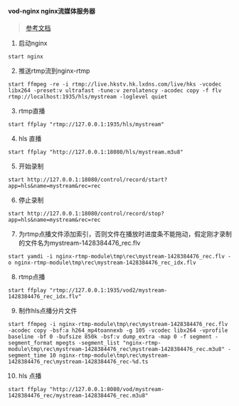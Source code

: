 #### vod-nginx nginx流媒体服务器

> [参考文档](https://my.oschina.net/gaga/blog/478480)


1. 启动nginx

`start nginx`

2. 推送rtmp流到nginx-rtmp

`start ffmpeg -re -i rtmp://live.hkstv.hk.lxdns.com/live/hks -vcodec libx264 -preset:v ultrafast -tune:v zerolatency -acodec copy -f flv rtmp://localhost:1935/hls/mystream -loglevel quiet`

3. rtmp直播

`start ffplay "rtmp://127.0.0.1:1935/hls/mystream"`

4. hls 直播

`start ffplay "http://127.0.0.1:18080/hls/mystream.m3u8"`

5. 开始录制

`start http://127.0.0.1:18080/control/record/start?app=hls&name=mystream&rec=rec`

6. 停止录制

`start http://127.0.0.1:18080/control/record/stop?app=hls&name=mystream&rec=rec`

7. 为rtmp点播文件添加索引，否则文件在播放时进度条不能拖动，假定刚才录制的文件名为mystream-1428384476_rec.flv

`start yamdi -i nginx-rtmp-module\tmp\rec\mystream-1428384476_rec.flv -o nginx-rtmp-module\tmp\rec\mystream-1428384476_rec_idx.flv`

8. rtmp点播

`start ffplay "rtmp://127.0.0.1:1935/vod2/mystream-1428384476_rec_idx.flv"`

9. 制作hls点播分片文件

`start ffmpeg -i nginx-rtmp-module\tmp\rec\mystream-1428384476_rec.flv -acodec copy -bsf:a h264_mp4toannexb -g 105 -vcodec libx264 -vprofile baseline -bf 0 -bufsize 850k -bsf:v dump_extra -map 0 -f segment -segment_format mpegts -segment_list "nginx-rtmp-module\tmp\rec\mystream-1428384476_rec\mystream-1428384476_rec.m3u8" -segment_time 10 nginx-rtmp-module\tmp\rec\mystream-1428384476_rec\mystream-1428384476_rec-%d.ts`

10. hls 点播

`start ffplay "http://127.0.0.1:8080/vod/mystream-1428384476_rec/mystream-1428384476_rec.m3u8"`